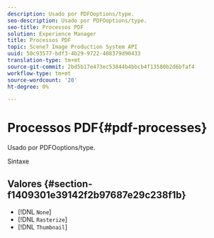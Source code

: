 ```yaml
---
description: Usado por PDFOoptions/type.
seo-description: Usado por PDFOoptions/type.
seo-title: Processos PDF
solution: Experience Manager
title: Processos PDF
topic: Scene7 Image Production System API
uuid: 50c93577-bdf3-4b29-9722-408379d90433
translation-type: tm+mt
source-git-commit: 2bd5b17e473ec53844b4bbcb4f13580b2d6bfaf4
workflow-type: tm+mt
source-wordcount: '20'
ht-degree: 0%

---
```



# Processos PDF{#pdf-processes}

Usado por PDFOoptions/type.

Sintaxe

## Valores {#section-f1409301e39142f2b97687e29c238f1b}

* [!DNL `None`]
* [!DNL `Rasterize`]
* [!DNL `Thumbnail`]

